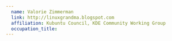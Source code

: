 ```yaml
---
  name: Valorie Zimmerman
  link: http://linuxgrandma.blogspot.com
  affiliation: Kubuntu Council, KDE Community Working Group
  occupation_title:
---
```


